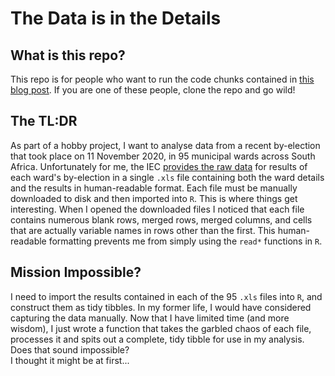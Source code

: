 # The Data is in the Details

## What is this repo?
This repo is for people who want to run the code chunks contained in [this blog post]("/blog_post/data_indetails.md"). 
If you are one of these people, clone the repo and go wild! 

## The TL:DR
As part of a hobby project, I want to analyse data from a recent by-election that took place on 11 November 2020, in 95 municipal wards across South Africa.
Unfortunately for me, the IEC [provides the raw data](https://www.elections.org.za/content/Elections/Municipal-by-elections-results/) for results of each ward's by-election in a single `.xls` file containing both the ward details and the results in human-readable format.
Each file must be manually downloaded to disk and then imported into `R`.
This is where things get interesting.
When I opened the downloaded files I noticed that each file contains numerous blank rows, merged rows, merged columns, and cells that are actually variable names in rows other than the first. 
This human-readable formatting prevents me from simply using the `read*` functions in `R`. 

## Mission Impossible?

I need to import the results contained in each of the 95 `.xls` files into `R`, and construct them as tidy tibbles.
In my former life, I would have considered capturing the data manually. 
Now that I have limited time (and more wisdom), I just wrote a function that takes the garbled chaos of each file, processes it and spits out a complete, tidy tibble for use in my analysis.  
Does that sound impossible?  
I thought it might be at first...

 

